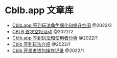 # Cblb.app 文章库

- [Cblb.app 签到玩法角色细化和提升空间](https://github.com/cblb-app/cblb-articles/blob/master/2022/cblb-checkin-reanalysis-enhencement-zh.md) @2022/2
- [CBLB 首次空投活动](https://github.com/cblb-app/cblb-articles/blob/master/2022/cblb-airdrop-zh.md) @2022/2
- [Cblb.app 签到玩法和使用者分析](https://github.com/cblb-app/cblb-articles/blob/master/2022/cblb-checkin-users-analysis-zh.md) @2022/1
- [Cblb 签到玩法介绍](https://github.com/cblb-app/cblb-articles/blob/master/2022/mannual-cblbcheckin-zh.md) @2022/1
- [Cblb 开发者钱包操作记录](https://github.com/cblb-app/cblb-articles/blob/master/operations/cblb-dev-operation-record-zh.md) @2022/1
